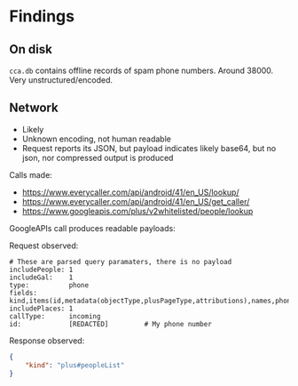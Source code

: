 # Findings

## On disk

`cca.db` contains offline records of spam phone numbers. Around 38000. Very unstructured/encoded.

## Network

- Likely
- Unknown encoding, not human readable
- Request reports its JSON, but payload indicates likely base64, but no json, nor compressed output is produced

Calls made:
- https://www.everycaller.com/api/android/41/en_US/lookup/
- https://www.everycaller.com/api/android/41/en_US/get_caller/
- https://www.googleapis.com/plus/v2whitelisted/people/lookup

GoogleAPIs call produces readable payloads:

Request observed:
```
# These are parsed query paramaters, there is no payload
includePeople: 1
includeGal:    1
type:          phone
fields:        kind,items(id,metadata(objectType,plusPageType,attributions),names,phoneNumbers(value,type,formattedType,canonicalizedForm),addresses(value,type,formattedType),images(url,metadata(container)),urls(value),placeDetails,extendedData)
includePlaces: 1
callType:      incoming
id:            [REDACTED]         # My phone number
```

Response observed:
```json
{
    "kind": "plus#peopleList"
}
```
